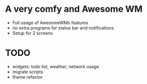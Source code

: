 # A very comfy and Awesome WM
- Full usage of AwesomeWMs features
- no extra programs for status bar and notifications
- Setup for 2 screens

# TODO
- widgets: todo list, weather, network usage
- migrate scripts
- theme refactor
